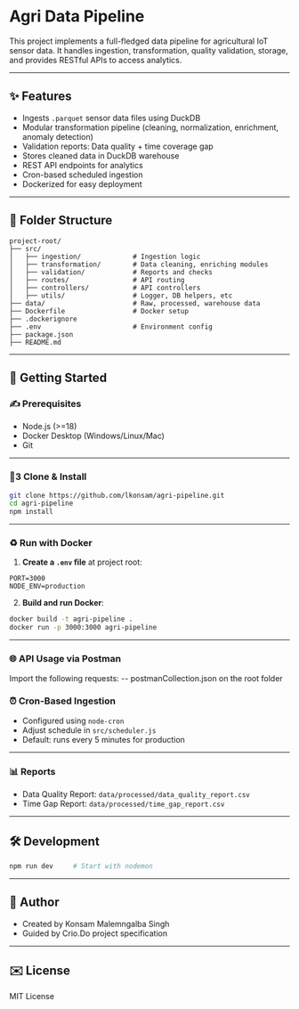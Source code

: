 # Agri Data Pipeline

This project implements a full-fledged data pipeline for agricultural IoT sensor data. It handles ingestion, transformation, quality validation, storage, and provides RESTful APIs to access analytics.

---

## ✨ Features

- Ingests `.parquet` sensor data files using DuckDB
- Modular transformation pipeline (cleaning, normalization, enrichment, anomaly detection)
- Validation reports: Data quality + time coverage gap
- Stores cleaned data in DuckDB warehouse
- REST API endpoints for analytics
- Cron-based scheduled ingestion
- Dockerized for easy deployment

---

## 📁 Folder Structure

```
project-root/
├── src/
│   ├── ingestion/             # Ingestion logic
│   ├── transformation/        # Data cleaning, enriching modules
│   ├── validation/            # Reports and checks
│   ├── routes/                # API routing
│   ├── controllers/           # API controllers
│   ├── utils/                 # Logger, DB helpers, etc
├── data/                      # Raw, processed, warehouse data
├── Dockerfile                 # Docker setup
├── .dockerignore
├── .env                       # Environment config
├── package.json
├── README.md
```

---

## 🚀 Getting Started

### ✍️ Prerequisites

- Node.js (>=18)
- Docker Desktop (Windows/Linux/Mac)
- Git

---

### ὜3️ Clone & Install

```bash
git clone https://github.com/lkonsam/agri-pipeline.git
cd agri-pipeline
npm install
```

---

### ♻️ Run with Docker

1. **Create a `.env` file** at project root:

```
PORT=3000
NODE_ENV=production
```

2. **Build and run Docker**:

```bash
docker build -t agri-pipeline .
docker run -p 3000:3000 agri-pipeline
```

---

### 🌐 API Usage via Postman

Import the following requests:
-- postmanCollection.json on the root folder

### ⏰ Cron-Based Ingestion

- Configured using `node-cron`
- Adjust schedule in `src/scheduler.js`
- Default: runs every 5 minutes for production

---

### 📊 Reports

- Data Quality Report: `data/processed/data_quality_report.csv`
- Time Gap Report: `data/processed/time_gap_report.csv`

---

## 🛠️ Development

```bash
npm run dev     # Start with nodemon
```

---

## 🎉 Author

- Created by Konsam Malemngalba Singh
- Guided by Crio.Do project specification

---

## ✉️ License

MIT License
